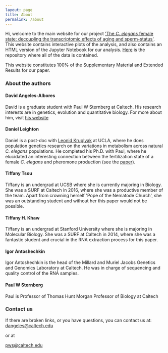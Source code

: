 ```yaml
---
layout: page
title: About
permalink: /about
---
```


Hi, welcome to the main website for our project
['The *C. elegans* female state:
decoupling the transcriptomic effects of aging and
sperm-status'](http://www.g3journal.org/content/7/9/2969).
This website contains interactive plots of the analysis, and also contains an
HTML version of the Jupyter Notebook for our analysis.
[Here](https://github.com/WormLabCaltech/Angeles_And_Leighton_2016) is the
repository where all of the data is contained.

This website constitutes 100% of the Supplementary Material and Extended Results
for our paper.

### About the authors

#### David Angeles-Albores
David is a graduate student with Paul W Sternberg at Caltech. His research
interests are in genetics, evolution and quantitative biology. For more about
him, visit [his website](https://dangeles.github.io)

#### Daniel Leighton
Daniel is a post-doc with [Leonid Kruglyak](https://labs.genetics.ucla.edu/kruglyak/home)
at UCLA, where he does population
genetics research on the variations in metabolism across natural *C. elegans*
populations. He completed his Ph.D. with Paul, where he elucidated an
interesting connection between the fertilization state of a female *C. elegans*
and pheromone production (see the
[paper](http://www.pnas.org/content/111/50/17905.long)).

#### Tiffany Tsou
Tiffany is an undergrad at UCSB where she is currently majoring in Biology. She
was a SURF at Caltech in 2016, where she was a productive member of the team.
Apart from crowning herself 'Pope of the Nematode Church', she was an
outstanding student and without her this paper would not be possible.

#### Tiffany H. Khaw
Tiffany is an undergrad at Stanford University where she is majoring in
Molecular Biology. She was a SURF at Caltech in 2014, where she was a fantastic
student and crucial in the RNA extraction process for this paper.

#### Igor Antoshechkin

Igor Antoshechkin is the head of the Millard and Muriel Jacobs Genetics and
Genomics Laboratory at Caltech. He was in charge of sequencing and quality
control of the RNA samples.

#### Paul W Sternberg
Paul is Professor of Thomas Hunt Morgan Professor of Biology at Caltech

### Contact us
If there are broken links, or you have questions, you can contact us at:
[dangeles@caltech.edu](mailto:dangeles@caltech.edu)

or at

[pws@caltech.edu](mailto:pws@caltech.edu)
